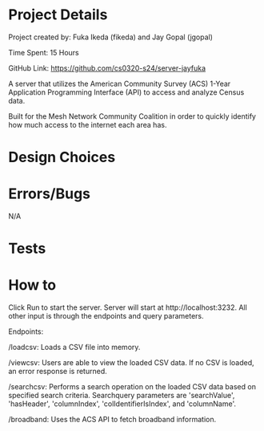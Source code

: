 
# Project Details

Project created by: Fuka Ikeda (fikeda) and Jay Gopal (jgopal)

Time Spent: 15 Hours

GitHub Link: https://github.com/cs0320-s24/server-jayfuka

A server that utilizes the American Community Survey (ACS) 1-Year Application Programming Interface (API) to access and analyze Census data.

Built for the Mesh Network Community Coalition in order to quickly identify how much access to the internet each area has.

# Design Choices



# Errors/Bugs

N/A

# Tests

# How to

Click Run to start the server. Server will start at http://localhost:3232. All other input is through the endpoints and query parameters.

Endpoints:

/loadcsv: Loads a CSV file into memory. 

/viewcsv: Users are able to view the loaded CSV data. If no CSV is loaded, an error response is returned.

/searchcsv: Performs a search operation on the loaded CSV data based on specified search criteria. Searchquery parameters are 'searchValue', 'hasHeader', 'columnIndex', 'colIdentifierIsIndex', and 'columnName'.

/broadband: Uses the ACS API to fetch broadband information. 


